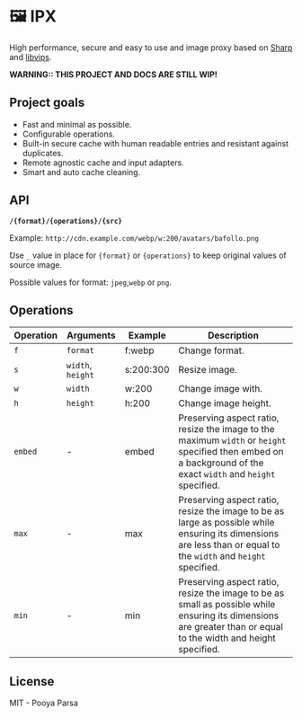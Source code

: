 # 🖼 IPX

High performance, secure and easy to use and image proxy based on [Sharp](https://github.com/lovell/sharp) and [libvips](https://github.com/jcupitt/libvips).

**WARNING:: THIS PROJECT AND DOCS ARE STILL WIP!**

## Project goals

- Fast and minimal as possible.
- Configurable operations.
- Built-in secure cache with human readable entries and resistant against duplicates.
- Remote agnostic cache and input adapters.
- Smart and auto cache cleaning.

## API

**`/{format}/{operations}/{src}`**

Example: `http://cdn.example.com/webp/w:200/avatars/bafollo.png`

ََ‍‍Use `_` value in place for `{format}` or `{operations}` to keep original values of source image.

Possible values for format: `jpeg`,`webp` or `png`.

## Operations

Operation    |  Arguments            | Example     | Description
-------------|-----------------------|-------------|---------------------------------------------------------
`f`          | `format`              | f:webp      | Change format. 
`s`          | `width`, `height`     | s:200:300   | Resize image.
`w`          | `width`               | w:200       | Change image with.
`h`          | `height`              | h:200       | Change image height.
`embed`      | -                     | embed       | Preserving aspect ratio, resize the image to the maximum `width` or `height` specified then embed on a background of the exact `width` and `height` specified.
`max`        | -                     | max         | Preserving aspect ratio, resize the image to be as large as possible while ensuring its dimensions are less than or equal to the `width` and `height` specified.
`min`        | -                     | min         | Preserving aspect ratio, resize the image to be as small as possible while ensuring its dimensions are greater than or equal to the width and height specified.

## License

MIT - Pooya Parsa
